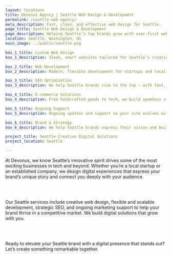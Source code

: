 ```yaml
---
layout: locations
title: Devonus Agency | Seattle Web Design & Development
permalink: /seattle-web-agency/
meta_description: Fast, clean, and effective web design for Seattle.
page_title: Seattle Web Design & Development
page_description: Helping Seattle’s top brands grow with user-first web development.
location: Seattle, Washington, US
main_image: ../public/seattle.png

box_1_title: Custom Web Design
box_1_description: Sleek, smart websites tailored for Seattle’s creative and tech-forward businesses.

box_2_title: Web Development
box_2_description: Modern, flexible development for startups and local companies alike.

box_3_title: SEO Optimization
box_3_description: We help Seattle brands rise to the top — with fast, search-optimized websites.

box_4_title: E-commerce Solutions
box_4_description: From handcrafted goods to tech, we build seamless stores that connect with your audience.

box_5_title: Ongoing Support
box_5_description: Ongoing updates and support so your site evolves with your business.

box_6_title: Brand & Strategy
box_6_description: We help Seattle brands express their vision and build with long-term clarity.

project_title: Seattle Creative Digital Solutions  
project_location: Seattle

---
```


At Devonus, we know Seattle’s innovative spirit drives some of the most exciting businesses in tech and beyond. Whether you’re a local startup or an established company, we design digital experiences that express your brand’s unique story and connect you deeply with your audience.

<br>  
<br>

Our Seattle services include creative web design, flexible and scalable development, strategic SEO, and ongoing marketing support to help your brand thrive in a competitive market. We build digital solutions that grow with you.

<br>  
<br>

Ready to elevate your Seattle brand with a digital presence that stands out? Let’s create something remarkable together.
